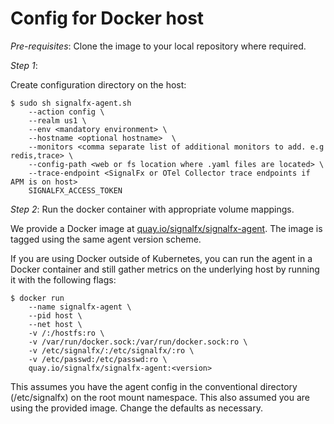 # Config for Docker host

*Pre-requisites*:
Clone the image to your local repository where required.

*Step 1*: 

Create configuration directory on the host:
```
$ sudo sh signalfx-agent.sh 
    --action config \
    --realm us1 \
    --env <mandatory environment> \
    --hostname <optional hostname>  \
    --monitors <comma separate list of additional monitors to add. e.g redis,trace> \
    --config-path <web or fs location where .yaml files are located> \
    --trace-endpoint <SignalFx or OTel Collector trace endpoints if APM is on host>
    SIGNALFX_ACCESS_TOKEN
```

*Step 2*:
Run the docker container with appropriate volume mappings. 

We provide a Docker image at <a href=quay.io/signalfx/signalfx-agent>quay.io/signalfx/signalfx-agent</a>. The image is tagged using the same agent version scheme.

If you are using Docker outside of Kubernetes, you can run the agent in a Docker container and still gather metrics on the underlying host by running it with the following flags:

```
$ docker run 
    --name signalfx-agent \ 
    --pid host \
    --net host \
    -v /:/hostfs:ro \ 
    -v /var/run/docker.sock:/var/run/docker.sock:ro \ 
    -v /etc/signalfx/:/etc/signalfx/:ro \ 
    -v /etc/passwd:/etc/passwd:ro \
    quay.io/signalfx/signalfx-agent:<version>
```
This assumes you have the agent config in the conventional directory (/etc/signalfx) on the root mount namespace. This also assumed you are using the provided image. Change the defaults as necessary.
